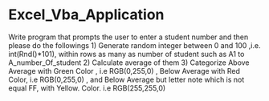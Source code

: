 # Excel_Vba_Application
 Write program that prompts the user to enter a student number and then please do the followings 1) Generate random integer between 0 and 100 ,i.e. int(Rnd()*101), within rows as many as number of student such as A1 to A_number_Of_student 2) Calculate  average of them 3)  Categorize Above Average with Green Color , i.e RGB(0,255,0) , Below Average with Red Color, i.e RGB(0,255,0) , and Below Average but  letter note which is not equal FF, with Yellow. Color. i.e RGB(255,255,0)
